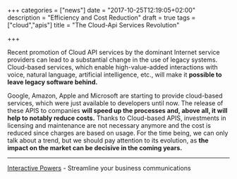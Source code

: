+++
categories = ["news"]
date = "2017-10-25T12:19:05+02:00"
description = "Efficiency and Cost Reduction"
draft = true
tags = ["cloud","apis"]
title = "The Cloud-Api Services Revolution"

+++


Recent promotion of Cloud API services by the dominant Internet service providers can lead to a substantial change in the use of legacy systems. Cloud-based services, which enable high-value-added interactions with voice, natural language, artificial intelligence, etc., will make it **possible to leave legacy software behind.**


Google, Amazon, Apple and Microsoft are starting to provide cloud-based services, which were just available to developers until now. The release of these APIS to companies **will speed up the processes and, above all, it will help to notably reduce costs.** Thanks to Cloud-based APIS, investments in licensing and maintenance are not necessary anymore and the cost is reduced since charges are based on usage. For the time being, we can only talk about a trend, but we should pay attention to its evolution, as **the impact on the market can be decisive in the coming years.**


---
[Interactive Powers](http://www.ivrpowers.com/ ) - Streamline your business communications


